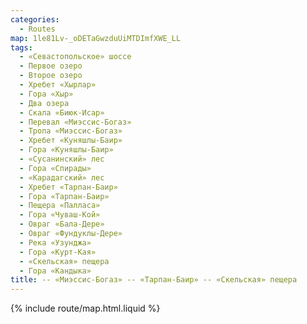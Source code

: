 ```yaml
---
categories:
  - Routes
map: 1le81Lv-_oDETaGwzduUiMTDImfXWE_LL
tags:
  - «Севастопольское» шоссе
  - Первое озеро
  - Второе озеро
  - Хребет «Хырлар»
  - Гора «Хыр»
  - Два озера
  - Скала «Биюк-Исар»
  - Перевал «Миэссис-Богаз»
  - Тропа «Миэссис-Богаз»
  - Хребет «Куняшлы-Баир»
  - Гора «Куняшлы-Баир»
  - «Сусанинский» лес
  - Гора «Спирады»
  - «Карадагский» лес
  - Хребет «Тарпан-Баир»
  - Гора «Тарпан-Баир»
  - Пещера «Палласа»
  - Гора «Чуваш-Кой»
  - Овраг «Бала-Дере»
  - Овраг «Фундуклы-Дере»
  - Река «Узунджа»
  - Гора «Курт-Кая»
  - «Скельская» пещера
  - Гора «Кандыка»
title: -- «Миэссис-Богаз» -- «Тарпан-Баир» -- «Скельская» пещера
---
```


{% include route/map.html.liquid %}
